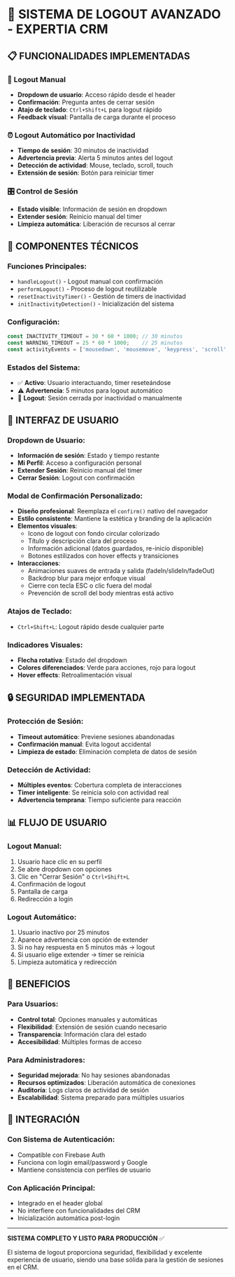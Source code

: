 # 🚪 SISTEMA DE LOGOUT AVANZADO - EXPERTIA CRM

## 📋 FUNCIONALIDADES IMPLEMENTADAS

### 🔐 **Logout Manual**
- **Dropdown de usuario**: Acceso rápido desde el header
- **Confirmación**: Pregunta antes de cerrar sesión
- **Atajo de teclado**: `Ctrl+Shift+L` para logout rápido
- **Feedback visual**: Pantalla de carga durante el proceso

### ⏰ **Logout Automático por Inactividad**
- **Tiempo de sesión**: 30 minutos de inactividad
- **Advertencia previa**: Alerta 5 minutos antes del logout
- **Detección de actividad**: Mouse, teclado, scroll, touch
- **Extensión de sesión**: Botón para reiniciar timer

### 🎛️ **Control de Sesión**
- **Estado visible**: Información de sesión en dropdown
- **Extender sesión**: Reinicio manual del timer
- **Limpieza automática**: Liberación de recursos al cerrar

## 🔧 COMPONENTES TÉCNICOS

### **Funciones Principales:**
- `handleLogout()` - Logout manual con confirmación
- `performLogout()` - Proceso de logout reutilizable
- `resetInactivityTimer()` - Gestión de timers de inactividad
- `initInactivityDetection()` - Inicialización del sistema

### **Configuración:**
```javascript
const INACTIVITY_TIMEOUT = 30 * 60 * 1000; // 30 minutos
const WARNING_TIMEOUT = 25 * 60 * 1000;    // 25 minutos
const activityEvents = ['mousedown', 'mousemove', 'keypress', 'scroll', 'touchstart', 'click'];
```

### **Estados del Sistema:**
- ✅ **Activo**: Usuario interactuando, timer reseteándose
- ⚠️ **Advertencia**: 5 minutos para logout automático
- 🚪 **Logout**: Sesión cerrada por inactividad o manualmente

## 🎨 INTERFAZ DE USUARIO

### **Dropdown de Usuario:**
- **Información de sesión**: Estado y tiempo restante
- **Mi Perfil**: Acceso a configuración personal
- **Extender Sesión**: Reinicio manual del timer
- **Cerrar Sesión**: Logout con confirmación

### **Modal de Confirmación Personalizado:**
- **Diseño profesional**: Reemplaza el `confirm()` nativo del navegador
- **Estilo consistente**: Mantiene la estética y branding de la aplicación
- **Elementos visuales**:
  - Icono de logout con fondo circular colorizado
  - Título y descripción clara del proceso
  - Información adicional (datos guardados, re-inicio disponible)
  - Botones estilizados con hover effects y transiciones
- **Interacciones**:
  - Animaciones suaves de entrada y salida (fadeIn/slideIn/fadeOut)
  - Backdrop blur para mejor enfoque visual
  - Cierre con tecla ESC o clic fuera del modal
  - Prevención de scroll del body mientras está activo

### **Atajos de Teclado:**
- `Ctrl+Shift+L`: Logout rápido desde cualquier parte

### **Indicadores Visuales:**
- **Flecha rotativa**: Estado del dropdown
- **Colores diferenciados**: Verde para acciones, rojo para logout
- **Hover effects**: Retroalimentación visual

## 🔒 SEGURIDAD IMPLEMENTADA

### **Protección de Sesión:**
- **Timeout automático**: Previene sesiones abandonadas
- **Confirmación manual**: Evita logout accidental
- **Limpieza de estado**: Eliminación completa de datos de sesión

### **Detección de Actividad:**
- **Múltiples eventos**: Cobertura completa de interacciones
- **Timer inteligente**: Se reinicia solo con actividad real
- **Advertencia temprana**: Tiempo suficiente para reacción

## 📊 FLUJO DE USUARIO

### **Logout Manual:**
1. Usuario hace clic en su perfil
2. Se abre dropdown con opciones
3. Clic en "Cerrar Sesión" o `Ctrl+Shift+L`
4. Confirmación de logout
5. Pantalla de carga
6. Redirección a login

### **Logout Automático:**
1. Usuario inactivo por 25 minutos
2. Aparece advertencia con opción de extender
3. Si no hay respuesta en 5 minutos más → logout
4. Si usuario elige extender → timer se reinicia
5. Limpieza automática y redirección

## 🚀 BENEFICIOS

### **Para Usuarios:**
- **Control total**: Opciones manuales y automáticas
- **Flexibilidad**: Extensión de sesión cuando necesario
- **Transparencia**: Información clara del estado
- **Accesibilidad**: Múltiples formas de acceso

### **Para Administradores:**
- **Seguridad mejorada**: No hay sesiones abandonadas
- **Recursos optimizados**: Liberación automática de conexiones
- **Auditoría**: Logs claros de actividad de sesión
- **Escalabilidad**: Sistema preparado para múltiples usuarios

## 🔄 INTEGRACIÓN

### **Con Sistema de Autenticación:**
- Compatible con Firebase Auth
- Funciona con login email/password y Google
- Mantiene consistencia con perfiles de usuario

### **Con Aplicación Principal:**
- Integrado en el header global
- No interfiere con funcionalidades del CRM
- Inicialización automática post-login

---

**SISTEMA COMPLETO Y LISTO PARA PRODUCCIÓN** ✅

El sistema de logout proporciona seguridad, flexibilidad y excelente experiencia de usuario, siendo una base sólida para la gestión de sesiones en el CRM.
